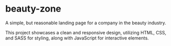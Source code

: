# beauty-zone

A simple, but reasonable landing page for a company in the beauty industry.

This project showcases a clean and responsive design, utilizing HTML, CSS, and SASS for styling, along with JavaScript for interactive elements.
